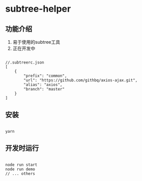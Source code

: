 # subtree-helper

## 功能介绍

1. 易于使用的subtree工具
2. 正在开发中

``` 

//.subtreerc.json
[
    {
        "prefix": "common",
        "url": "https://github.com/githbq/axios-ajax.git",
        "alias": "axios",
        "branch": "master"
    }
]
```

## 安装

``` 

yarn
```

## 开发时运行   

``` 

node run start   
node run demo 
// ... others 
```

 
